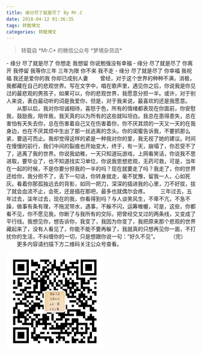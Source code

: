 ```yaml
---
title: 缘分尽了就是尽了 By Mr.C
date: 2018-04-12 01:36:35
tags: 转载博文
categories: 转载博文
---
```

<blockquote class="blockquote-left">转载自 *Mr.C* 的微信公众号 *梦境杂货店*</blockquote>
<!-- more -->
- 缘分 尽了就是尽了 你想走 我想留 你说勉强没有幸福
- 缘分 尽了就是尽了 你离开 我停留 我等你三年 三年为限 你不来 我不走
- 缘分 尽了就是尽了 你幸福 我祝福 我还是爱你的我 你却已成别人妻
&emsp;&emsp;曾经，对于这个世界的种种不满，消极，我都藏在自己的悲观世界。写在文字中，唱在歌声里，遇见你之后，你说我是你见过的最悲观的男孩子，如果可以，你的悲观世界，我愿意分担一半。或许，对于别人来说，表白最动听的词是我爱你，但是，对于我来说，最喜欢的还是我愿意。
&emsp;&emsp;从那以后，我对你坦诚相待，喜怒于色，所有的情绪都表现在你面前，你安慰我，鼓励我，陪伴我，我天真的以为所有的这些就叫坦白。我总在患得患失，总在害怕有天失去你，总在伤害着自己又在伤害着你，你不厌其烦的一天又一天的在我身边，也在不厌其烦中生出了那一丝逃离的念头。你的闺蜜告诉我，不要抓那么紧，要适可而止。我却觉得这样的紧是一种我对你的爱，我无视了她的建议。时间在慢慢的前行，我们中间的裂痕也开始变大，终于，有一天，崩塌了，你忍受不了了，逃离了我的世界。你说我幼稚，一天只知道玩游戏，上网看笑话，你说我不思进取，要毕业了，也不知道找实习单位，你说我思想悲观，无药可救，可是，当年在一起的时候，不是你要分担我的一半的吗？现在就要走了吗？我走了，你的世界还给你，我分担不了，丢下一句话，你转身就走，毫不犹豫，留我一人，心如死灰。看着你那孤独远去的背影，如同一把刀，深深的插进我的心里，刀不好拔，拔了就会血流不止，会死，还是插在那吧，最多也就偶尔会疼。
&emsp;&emsp;三年过去，五年过去，柒年过去，现在的我，你看得到吗？与人谈笑风生，不卑不亢，不急不躁，做事有条有理，不拖泥带水，遇事，不躲不闪，运筹帷幄，可是，这些，你都看不见，你不愿见我，你断了与我所有的交际，把曾经交叉过的两条线，又变成了平行线。我想见你，想告诉你，我变了，我因为你变了，我把原来那个悲观的世界藏起来了，没有人看见了，你能不能不要再躲了，我就真的只想再见你一面，不打扰你的生活，不纠缠你的一切，只是想跟你说一句：“好久不见”。
&emsp;&emsp;（完）
&emsp;&emsp;更多内容请扫描下方二维码关注公众号查看。

![更多内容请关注Mr.C的微信公众号梦境杂货店](缘分尽了就是尽了-By-Mr-C/QRCode.jpg)